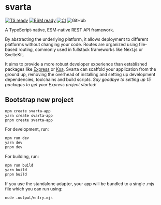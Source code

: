 # svarta

[![TS ready](https://img.shields.io/static/v1?label=&message=TS+ready&color=000000&logo=typescript)]()
[![ESM ready](https://img.shields.io/static/v1?label=&message=ESM+ready&color=%23000000&logo=javascript)]()
[![CI](https://github.com/svartajs/svarta/actions/workflows/ci.yml/badge.svg)](https://github.com/svartajs/svarta/actions/workflows/ci.yml)
![GitHub](https://img.shields.io/github/license/svartajs/svarta)

A TypeScript-native, ESM-native REST API framework.

By abstracting the underlying platform, it allows deployment to different platforms without changing your code. Routes are organized using file-based routing, commonly used in fullstack frameworks like Next.js or SvelteKit.

It aims to provide a more robust developer experience than established packages like [Express](https://expressjs.com/) or [Koa](https://koajs.com/).
Svarta can scaffold your application from the ground up, removing the overhead of installing and setting up development dependencies, toolchains and build scripts. _Say goodbye to setting up 15 packages to get your Express project started!_

## Bootstrap new project

```bash
npm create svarta-app
yarn create svarta-app
pnpm create svarta-app
```

For development, run:

```bash
npm run dev
yarn dev
pnpm dev
```

For building, run:

```bash
npm run build
yarn build
pnpm build
```

If you use the standalone adapter, your app will be bundled to a single .mjs file which you can run using:

```bash
node .output/entry.mjs
```
